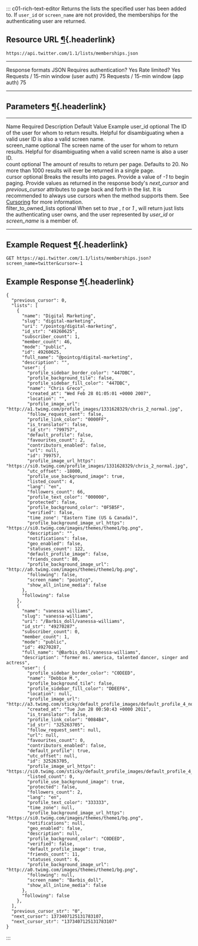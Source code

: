 <div>

::: c01-rich-text-editor
Returns the lists the specified user has been added to. If ` user_id `
or ` screen_name ` are not provided, the memberships for the
authenticating user are returned.

## Resource URL [¶](#resource-url){.headerlink}

` https://api.twitter.com/1.1/lists/memberships.json `

  -------------------------------------- ------
  Response formats                       JSON
  Requires authentication?               Yes
  Rate limited?                          Yes
  Requests / 15-min window (user auth)   75
  Requests / 15-min window (app auth)    75
  -------------------------------------- ------

## Parameters [¶](#parameters){.headerlink}

  ----------------------- ---------- ------------------------------------------------------------------------------------------------------------------------------------------------------------------------------------------------------------------------------------------------------------------------------------------------------------------------------------------------------- --------------- ---------
  Name                    Required   Description                                                                                                                                                                                                                                                                                                                                             Default Value   Example
  user_id                 optional   The ID of the user for whom to return results. Helpful for disambiguating when a valid user ID is also a valid screen name.                                                                                                                                                                                                                                             
  screen_name             optional   The screen name of the user for whom to return results. Helpful for disambiguating when a valid screen name is also a user ID.                                                                                                                                                                                                                                          
  count                   optional   The amount of results to return per page. Defaults to 20. No more than 1000 results will ever be returned in a single page.                                                                                                                                                                                                                                             
  cursor                  optional   Breaks the results into pages. Provide a value of *-1* to begin paging. Provide values as returned in the response body\'s *next_cursor* and *previous_cursor* attributes to page back and forth in the list. It is recommended to always use cursors when the method supports them. See [Cursoring](/en/docs/basics/cursoring) for more information.                   
  filter_to_owned_lists   optional   When set to *true* , *t* or *1* , will return just lists the authenticating user owns, and the user represented by *user_id* or *screen_name* is a member of.                                                                                                                                                                                                           
  ----------------------- ---------- ------------------------------------------------------------------------------------------------------------------------------------------------------------------------------------------------------------------------------------------------------------------------------------------------------------------------------------------------------- --------------- ---------

## Example Request [¶](#example-request){.headerlink}

` GET https://api.twitter.com/1.1/lists/memberships.json?screen_name=twitter&cursor=-1 `

## Example Response [¶](#example-response){.headerlink}

    {
      "previous_cursor": 0,
      "lists": [
        {
          "name": "Digital Marketing",
          "slug": "digital-marketing",
          "uri": "/pointcg/digital-marketing",
          "id_str": "49260625",
          "subscriber_count": 1,
          "member_count": 46,
          "mode": "public",
          "id": 49260625,
          "full_name": "@pointcg/digital-marketing",
          "description": "",
          "user": {
            "profile_sidebar_border_color": "447DBC",
            "profile_background_tile": false,
            "profile_sidebar_fill_color": "447DBC",
            "name": "Chris Greco",
            "created_at": "Wed Feb 28 01:05:01 +0000 2007",
            "location": "",
            "profile_image_url": "http://a1.twimg.com/profile_images/1331628329/chris_2_normal.jpg",
            "follow_request_sent": false,
            "profile_link_color": "0000FF",
            "is_translator": false,
            "id_str": "799757",
            "default_profile": false,
            "favourites_count": 2,
            "contributors_enabled": false,
            "url": null,
            "id": 799757,
            "profile_image_url_https": "https://si0.twimg.com/profile_images/1331628329/chris_2_normal.jpg",
            "utc_offset": -18000,
            "profile_use_background_image": true,
            "listed_count": 4,
            "lang": "en",
            "followers_count": 66,
            "profile_text_color": "000000",
            "protected": false,
            "profile_background_color": "0F5B5F",
            "verified": false,
            "time_zone": "Eastern Time (US & Canada)",
            "profile_background_image_url_https": "https://si0.twimg.com/images/themes/theme1/bg.png",
            "description": "",
            "notifications": false,
            "geo_enabled": false,
            "statuses_count": 122,
            "default_profile_image": false,
            "friends_count": 80,
            "profile_background_image_url": "http://a0.twimg.com/images/themes/theme1/bg.png",
            "following": false,
            "screen_name": "pointcg",
            "show_all_inline_media": false
          },
          "following": false
        },
        {
          "name": "vanessa williams",
          "slug": "vanessa-williams",
          "uri": "/Barbis_doll/vanessa-williams",
          "id_str": "49270287",
          "subscriber_count": 0,
          "member_count": 1,
          "mode": "public",
          "id": 49270287,
          "full_name": "@Barbis_doll/vanessa-williams",
          "description": "former ms. america, talented dancer, singer and actress",
          "user": {
            "profile_sidebar_border_color": "C0DEED",
            "name": "Debbie M.",
            "profile_background_tile": false,
            "profile_sidebar_fill_color": "DDEEF6",
            "location": null,
            "profile_image_url": "http://a3.twimg.com/sticky/default_profile_images/default_profile_4_normal.png",
            "created_at": "Tue Jun 28 00:50:43 +0000 2011",
            "is_translator": false,
            "profile_link_color": "0084B4",
            "id_str": "325263705",
            "follow_request_sent": null,
            "url": null,
            "favourites_count": 0,
            "contributors_enabled": false,
            "default_profile": true,
            "utc_offset": null,
            "id": 325263705,
            "profile_image_url_https": "https://si0.twimg.com/sticky/default_profile_images/default_profile_4_normal.png",
            "listed_count": 0,
            "profile_use_background_image": true,
            "protected": false,
            "followers_count": 2,
            "lang": "en",
            "profile_text_color": "333333",
            "time_zone": null,
            "profile_background_image_url_https": "https://si0.twimg.com/images/themes/theme1/bg.png",
            "notifications": null,
            "geo_enabled": false,
            "description": null,
            "profile_background_color": "C0DEED",
            "verified": false,
            "default_profile_image": true,
            "friends_count": 11,
            "statuses_count": 6,
            "profile_background_image_url": "http://a0.twimg.com/images/themes/theme1/bg.png",
            "following": null,
            "screen_name": "Barbis_doll",
            "show_all_inline_media": false
          },
          "following": false
        },
      ],
      "previous_cursor_str": "0",
      "next_cursor": 1373407125131783107,
      "next_cursor_str": "1373407125131783107"
    }
:::

</div>
